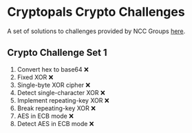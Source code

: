 # Cryptopals Crypto Challenges
A set of solutions to challenges provided by NCC Groups [here](https://cryptopals.com).

## Crypto Challenge Set 1
1. Convert hex to base64 :x:
2. Fixed XOR :x:
3. Single-byte XOR cipher :x:
4. Detect single-character XOR :x:
5. Implement repeating-key XOR :x:
6. Break repeating-key XOR :x:
7. AES in ECB mode :x:
8. Detect AES in ECB mode :x:
